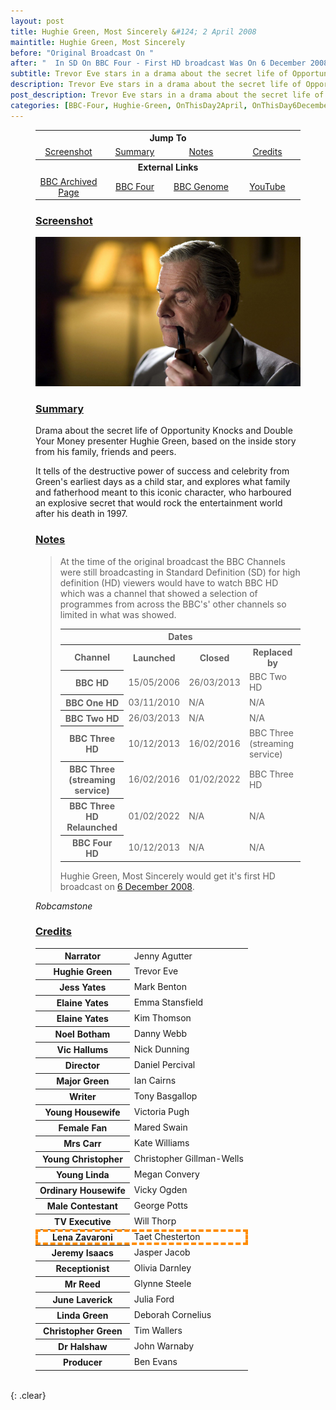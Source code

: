 ```yaml
---
layout: post
title: Hughie Green, Most Sincerely &#124; 2 April 2008
maintitle: Hughie Green, Most Sincerely
before: "Original Broadcast On "
after: "  In SD On BBC Four - First HD broadcast Was On 6 December 2008 On BBC HD"
subtitle: Trevor Eve stars in a drama about the secret life of Opportunity Knocks and Double Your Money presenter Hughie Green, based on the inside story from his family, friends and peers.
description: Trevor Eve stars in a drama about the secret life of Opportunity Knocks and Double Your Money presenter Hughie Green, based on the inside story from his family, friends and peers.
post_description: Trevor Eve stars in a drama about the secret life of Opportunity Knocks and Double Your Money presenter Hughie Green, based on the inside story from his family, friends and peers.
categories: [BBC-Four, Hughie-Green, OnThisDay2April, OnThisDay6December]
---
```


<figure class="fig3">
<table style="text-align:center;">
<tr><th colspan="4">Jump To</th></tr>
<tr>
<td style="width:25%;"><a href="#infobox1">Screenshot</a></td>
<td style="width:25%;"><a href="#infobox2">Summary</a></td>
<td style="width:25%;"><a href="#infobox3">Notes</a></td>
<td style="width:25%;"><a href="#infobox4">Credits</a></td>
</tr>
<tr><th colspan="4">External Links</th></tr>
<tr>
<td><a class="external-link" href="https://www.bbc.co.uk/drama/hughiegreenmostsincerely/">BBC Archived Page</a></td>
<td><a class="external-link" href="https://www.bbc.co.uk/programmes/b009ph5x">BBC Four</a></td>
<td><a class="external-link" href="https://genome.ch.bbc.co.uk/schedules/service_bbc_four/2008-04-02#at-21.00">BBC Genome</a></td>
<td><a class="external-link" href="https://www.youtube.com/watch?v=QF0DGpECsJA">YouTube</a></td>
</tr>
</table>
</figure>

<figure class="fig3">
<h3 id="infobox1"><a href="#infobox1">Screenshot</a></h3>
<a href="/assets/images/BBC-PIDs/1920xn/p01gct1y.jpg"><img src="/assets/images/BBC-PIDs/1920xn/p01gct1y.jpg" class="full-width zoom-in" /></a>
</figure>

<figure class="fig3">
<h3 id="infobox2"><a href="#infobox2">Summary</a></h3>
<p>Drama about the secret life of Opportunity Knocks and Double Your Money presenter Hughie Green, based on the inside story from his family, friends and peers.</p>
<p> It tells of the destructive power of success and celebrity from Green's earliest days as a child star, and explores what family and fatherhood meant to this iconic character, who harboured an explosive secret that would rock the entertainment world after his death in 1997.</p>
</figure>

<figure class="fig3">
<h3 id="infobox3"><a href="#infobox3">Notes</a></h3>
<blockquote>
<p>At the time of the original broadcast the BBC Channels were still broadcasting in Standard Definition (SD) for high definition (HD) viewers would have to watch BBC HD which was a channel that showed a selection of programmes from across the BBC's' other channels so limited in what was showed.</p>
<table>
<tr><th colspan="4">Dates</th></tr>
<tr><th>Channel</th><th>Launched</th><th>Closed</th><th>Replaced by</th></tr>
<tr><th>BBC HD</th><td>15/05/2006</td><td>26/03/2013</td><td>BBC Two HD</td></tr>
<tr><th>BBC One HD</th><td>03/11/2010</td><td>N/A</td><td>N/A</td></tr>
<tr><th>BBC Two HD</th><td>26/03/2013</td><td>N/A</td><td>N/A</td></tr>
<tr><th>BBC Three HD</th><td>10/12/2013</td><td>16/02/2016</td><td>BBC Three<br />(streaming service)</td></tr>
<tr><th>BBC Three<br />(streaming service)</th><td>16/02/2016</td><td>01/02/2022</td><td>BBC Three HD</td></tr>
<tr><th>BBC Three HD Relaunched</th><td>01/02/2022</td><td>N/A</td><td>N/A</td></tr>
<tr><th>BBC Four HD</th><td>10/12/2013</td><td>N/A</td><td>N/A</td></tr>
</table>
<p>Hughie Green, Most Sincerely would get it's first HD broadcast on <a class="external-link" href="https://genome.ch.bbc.co.uk/schedules/service_bbc_hd/2008-12-06#at-21.00">6 December 2008</a>.</p>
</blockquote>
<cite>Robcamstone</cite>
</figure>

<figure class="fig3">
<figcaption>
<h3 id="infobox4"><a href="#infobox4">Credits</a></h3>
<table>
<tr><th>Narrator</th><td>Jenny Agutter</td></tr>
<tr><th>Hughie Green</th><td>Trevor Eve</td></tr>
<tr><th>Jess Yates</th><td>Mark Benton</td></tr>
<tr><th>Elaine Yates</th><td>Emma Stansfield</td></tr>
<tr><th>Elaine Yates</th><td>Kim Thomson</td></tr>
<tr><th>Noel Botham</th><td>Danny Webb</td></tr>
<tr><th>Vic Hallums</th><td>Nick Dunning</td></tr>
<tr><th>Director</th><td>Daniel Percival</td></tr>
<tr><th>Major Green</th><td>Ian Cairns</td></tr>
<tr><th>Writer</th><td>Tony Basgallop</td></tr>
<tr><th>Young Housewife</th><td>Victoria Pugh</td></tr>
<tr><th>Female Fan</th><td>Mared Swain</td></tr>
<tr><th>Mrs Carr</th><td>Kate Williams</td></tr>
<tr><th>Young Christopher</th><td>Christopher Gillman-Wells</td></tr>
<tr><th>Young Linda</th><td>Megan Convery</td></tr>
<tr><th>Ordinary Housewife</th><td>Vicky Ogden</td></tr>
<tr><th>Male Contestant</th><td>George Potts</td></tr>
<tr><th>TV Executive</th><td>Will Thorp</td></tr>
<tr style="outline: 4px dashed darkorange; outline-offset: -4px;"><th>Lena Zavaroni</th><td>Taet Chesterton</td></tr>
<tr><th>Jeremy Isaacs</th><td>Jasper Jacob</td></tr>
<tr><th>Receptionist</th><td>Olivia Darnley</td></tr>
<tr><th>Mr Reed</th><td>Glynne Steele</td></tr>
<tr><th>June Laverick</th><td>Julia Ford</td></tr>
<tr><th>Linda Green</th><td>Deborah Cornelius</td></tr>
<tr><th>Christopher Green</th><td>Tim Wallers</td></tr>
<tr><th>Dr Halshaw</th><td>John Warnaby</td></tr>
<tr><th>Producer</th><td>Ben Evans</td></tr>
</table>
</figcaption>
</figure>

<br />{: .clear}

